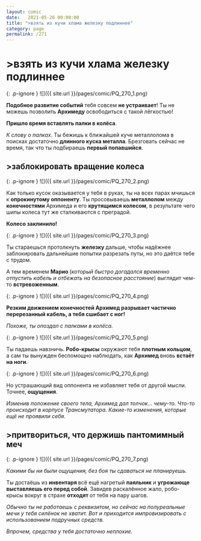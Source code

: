 ```yaml
---
layout: comic
date:   2021-05-26 00:00:00 
title: ">взять из кучи хлама железку подлиннее"
category: page
permalink: /271
---
```

# >взять из кучи хлама железку подлиннее

{: .p-ignore }
![]({{ site.url }}/pages/comic/PQ_270_1.png)

<strong>Подобное развитие событий</strong> тебя совсем <strong>не устраивает</strong>! Ты не можешь позволить <strong>Архимеду </strong>освободиться с такой лёгкостью!

<strong>Пришло время вставлять палки в колёса</strong>.

<em>К слову о палках</em>. Ты бежишь к ближайшей куче металлолома в поисках достаточно<strong> длинного куска металла</strong>. Брезговать сейчас не время, так что ты подбираешь <strong>первый попавшийся</strong>.

## >заблокировать вращение колеса

{: .p-ignore }
![]({{ site.url }}/pages/comic/PQ_270_2.png)

Как только кусок оказывается у тебя в руках, ты на всех парах мчишься к <strong>опрокинутому оппоненту</strong>. Ты просовываешь<strong> металлолом </strong>между <strong>конечностями </strong>Архимеда и его <strong>крутящимся колесом</strong>, в результате чего шипы колеса тут же сталкиваются с преградой.

<strong>Колесо заклинило!</strong>

{: .p-ignore }
![]({{ site.url }}/pages/comic/PQ_270_3.png)

Ты стараешься протолкнуть <strong>железку </strong>дальше, чтобы надёжнее заблокировать дальнейшие попытки разрезать путы, но это даётся тебе с трудом.

А тем временем <strong>Марио </strong>(<em>который быстро догадался временно отпустить кабель и отбежать на безопасное расстояние</em>) выглядит чем-то <strong>встревоженным</strong>.

{: .p-ignore }
![]({{ site.url }}/pages/comic/PQ_270_4.png)

<strong>Резким движением конечностей Архимед разрывает частично перерезанный кабель, а тебя сшибает с ног!</strong>

<em>Похоже, ты опоздал с палками в колёса.</em>

{: .p-ignore }
![]({{ site.url }}/pages/comic/PQ_270_5.png)

Ты падаешь навзничь. <strong>Робо-крысы</strong> окружают тебя <strong>плотным кольцом</strong>, а сам ты вынужден беспомощно наблюдать, как <strong>Архимед </strong>вновь <strong>встаёт на ноги</strong>.

{: .p-ignore }
![]({{ site.url }}/pages/comic/PQ_270_6.png)

Но устрашающий вид оппонента не избавляет тебя от другой мысли. Точнее, <strong>ощущения</strong>.

<em>Изменив положение своего тела, Архимед дал толчок... чему-то. Что-то происходит в корпусе Трансмутатора. Какие-то изменения, которые ещё не проявили себя.</em>

## >притвориться, что держишь пантомимный меч

{: .p-ignore }
![]({{ site.url }}/pages/comic/PQ_270_7.png)

<em>Какими бы ни были ощущения, без боя ты сдаваться не планируешь.</em>

Ты достаёшь из <strong>инвентаря </strong>всё ещё нагретый <strong>паяльник</strong> и <strong>угрожающе выставляешь его перед собой</strong>. Завидев раскалённое жало, робо-крысы вокруг в страхе <strong>отходят </strong>от тебя на пару шагов.

<em>Обычно ты не работаешь с реквизитом, но сейчас на полуреальные мечи у тебя силёнок не хватит. Вот и приходится импровизировать с использованием подручных средств.</em>

<em>Впрочем, средства у тебя достаточно неплохие.</em>
